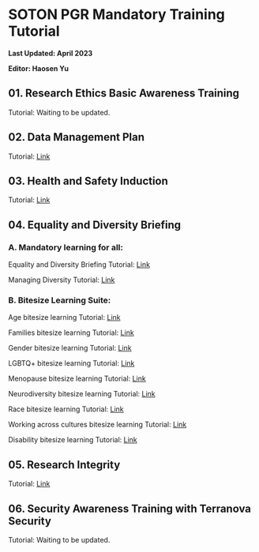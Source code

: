 # SOTON PGR Mandatory Training Tutorial

**Last Updated: April 2023**

**Editor: Haosen Yu**



## 01. Research Ethics Basic Awareness Training

Tutorial: Waiting to be updated.



## 02. Data Management Plan

Tutorial: [Link](./Data_Management_Plan/Data_Management_Plan.md)



## 03. Health and Safety Induction

Tutorial: [Link](./Health_and_Safety_Induction/Health_and_Safety_Induction.pdf)



## 04. Equality and Diversity Briefing

### A. Mandatory learning for all: 

Equality and Diversity Briefing Tutorial: [Link](./Equality_and_Diversity_Briefing/Equality_and_Diversity_Briefing/Equality_and_Diversity_Briefing.md)

Managing Diversity Tutorial: [Link](./Equality_and_Diversity_Briefing/Managing_Diversity/Managing_Diversity.md)

### B. Bitesize Learning Suite: 

Age bitesize learning Tutorial: [Link](./Equality_and_Diversity_Briefing/Age_bitesize_learning/Age_bitesize_learning.md)

Families bitesize learning Tutorial: [Link](./Equality_and_Diversity_Briefing/Families_bitesize_learning/Families_bitesize_learning.md)

Gender bitesize learning Tutorial: [Link](./Equality_and_Diversity_Briefing/Gender_bitesize_learning/Gender_bitesize_learning.md)

LGBTQ+ bitesize learning Tutorial: [Link](./Equality_and_Diversity_Briefing/LGBTQ+_bitesize_learning/LGBTQ+_bitesize_learning.md)

Menopause bitesize learning Tutorial: [Link](./Equality_and_Diversity_Briefing/Menopause_bitesize_learning/Menopause_bitesize_learning.md)

Neurodiversity bitesize learning Tutorial: [Link](./Equality_and_Diversity_Briefing/Neurodiversity_bitesize_learning/Neurodiversity_bitesize_learning.md)

Race bitesize learning Tutorial: [Link](./Equality_and_Diversity_Briefing/Race_bitesize_learning/Race_bitesize_learning.md)

Working across cultures bitesize learning Tutorial: [Link](./Equality_and_Diversity_Briefing/Working_across_cultures_bitesize_learning/Working_across_cultures_bitesize_learning.md)

Disability bitesize learning Tutorial: [Link](./Equality_and_Diversity_Briefing/Disability_bitesize_learning/Disability_bitesize_learning.md)



## 05. Research Integrity

Tutorial: [Link](./Research_Integrity//Research_Integrity.md)



## 06. Security Awareness Training with Terranova Security

Tutorial: Waiting to be updated.
